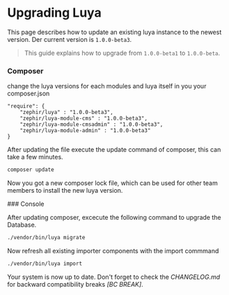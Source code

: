Upgrading Luya
==============

This page describes how to update an existing luya instance to the newest version. Der current version is `1.0.0-beta3`.

> This guide explains how to upgrade from `1.0.0-beta1` to `1.0.0-beta`.

### Composer

change the luya versions for each modules and luya itself in you your composer.json

```
"require": {
    "zephir/luya" : "1.0.0-beta3",
    "zephir/luya-module-cms" : "1.0.0-beta3",
    "zephir/luya-module-cmsadmin" : "1.0.0-beta3",
    "zephir/luya-module-admin" : "1.0.0-beta3"
}
```

After updating the file execute the update command of composer, this can take a few minutes.

```sh
composer update
```

Now you got a new composer lock file, which can be used for other team members to install the new luya version.

### Console

After updating composer, excecute the following command to upgrade the Database.

```sh
./vendor/bin/luya migrate
```

Now refresh all existing importer components with the import commmand

```sh
./vendor/bin/luya import
```

Your system is now up to date. Don't forget to check the *CHANGELOG.md* for backward compatibility breaks *[BC BREAK]*.